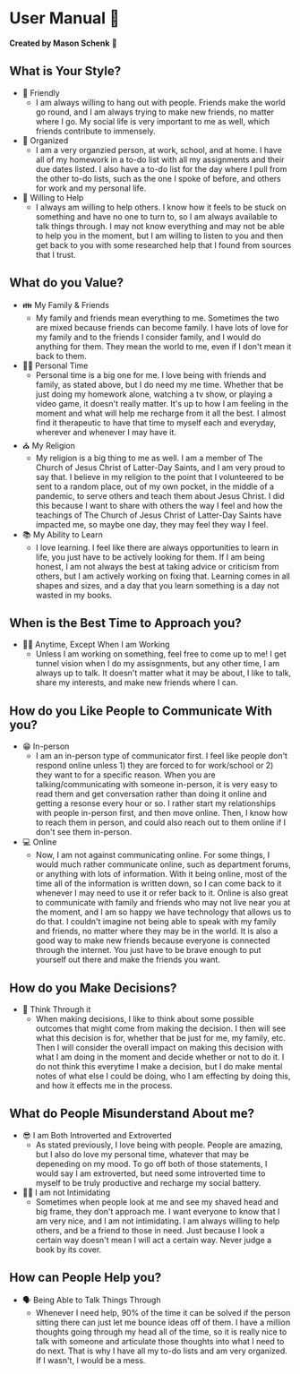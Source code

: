 # User Manual :man:
**Created by Mason Schenk** :game_die:

## What is Your Style?
- :bust_in_silhouette: Friendly
  - I am always willing to hang out with people. Friends make the world go round, and I am always trying to make new friends, no matter where I go. My social life is very important to me as well, which friends contribute to immensely.
- :notebook: Organized
  - I am a very organzied person, at work, school, and at home. I have all of my homework in a to-do list with all my assignments and their due dates listed. I also have a to-do list for the day where I pull from the other to-do lists, such as the one I spoke of before, and others for work and my personal life.
- :construction_worker: Willing to Help
  - I always am willing to help others. I know how it feels to be stuck on something and have no one to turn to, so I am always available to talk things through. I may not know everything and may not be able to help you in the moment, but I am willing to listen to you and then get back to you with some researched help that I found from sources that I trust. 
## What do you Value?
- :family: My Family & Friends
  - My family and friends mean everything to me. Sometimes the two are mixed because friends can become family. I have lots of love for my family and to the friends I consider family, and I would do anything for them. They mean the world to me, even if I don't mean it back to them. 
- :lotus_position_man: Personal Time
  - Personal time is a big one for me. I love being with friends and family, as stated above, but I do need my me time. Whether that be just doing my homework alone, watching a tv show, or playing a video game, it doesn't really matter. It's up to how I am feeling in the moment and what will help me recharge from it all the best. I almost find it therapeutic to have that time to myself each and everyday, wherever and whenever I may have it.  
- :church: My Religion
  - My religion is a big thing to me as well. I am a member of The Church of Jesus Christ of Latter-Day Saints, and I am very proud to say that. I believe in my religion to the point that I volunteered to be sent to a random place, out of my own pocket, in the middle of a pandemic, to serve others and teach them about Jesus Christ. I did this because I want to share with others the way I feel and how the teachings of The Church of Jesus Christ of Latter-Day Saints have impacted me, so maybe one day, they may feel they way I feel.
- :books: My Ability to Learn
  - I love learning. I feel like there are always opportunities to learn in life, you just have to be actively looking for them. If I am being honest, I am not always the best at taking advice or criticism from others, but I am actively working on fixing that. Learning comes in all shapes and sizes, and a day that you learn something is a day not wasted in my books. 
## When is the Best Time to Approach you?
- :construction_worker_man: Anytime, Except When I am Working
  - Unless I am working on something, feel free to come up to me! I get tunnel vision when I do my assisgnments, but any other time, I am always up to talk. It doesn't matter what it may be about, I like to talk, share my interests, and make new friends where I can.
## How do you Like People to Communicate With you?
- :grin: In-person
  - I am an in-person type of communicator first. I feel like people don't respond online unless 1) they are forced to for work/school or 2) they want to for a specific reason. When you are talking/communicating with someone in-person, it is very easy to read them and get conversation rather than doing it online and getting a resonse every hour or so. I rather start my relationships with people in-person first, and then move online. Then, I know how to reach them in person, and could also reach out to them online if I don't see them in-person.
- :computer: Online
  - Now, I am not against communicating online. For some things, I would much rather communicate online, such as department forums, or anything with lots of information. With it being online, most of the time all of the information is written down, so I can come back to it whenever I may need to use it or refer back to it. Online is also great to communicate with family and friends who may not live near you at the moment, and I am so happy we have technology that allows us to do that. I couldn't imagine not being able to speak with my family and friends, no matter where they may be in the world. It is also a good way to make new friends because everyone is connected through the internet. You just have to be brave enough to put yourself out there and make the friends you want. 
## How do you Make Decisions?
- :thinking: Think Through it
  - When making decisions, I like to think about some possible outcomes that might come from making the decision. I then will see what this decision is for, whether that be just for me, my family, etc. Then I will consider the overall impact on making this decision with what I am doing in the moment and decide whether or not to do it. I do not think this everytime I make a decision, but I do make mental notes of what else I could be doing, who I am effecting by doing this, and how it effects me in the process.
## What do People Misunderstand About me?
- :sunglasses: I am Both Introverted and Extroverted
  - As stated previously, I love being with people. People are amazing, but I also do love my personal time, whatever that may be depeneding on my mood. To go off both of those statements, I would say I am extroverted, but need some introverted time to myself to be truly productive and recharge my social battery. 
- :policeman: I am not Intimidating
  - Sometimes when people look at me and see my shaved head and big frame, they don't approach me. I want everyone to know that I am very nice, and I am not intimidating. I am always willing to help others, and be a friend to those in need. Just because I look a certain way doesn't mean I will act a certain way. Never judge a book by its cover. 
## How can People Help you?
- :speaking_head: Being Able to Talk Things Through
  - Whenever I need help, 90% of the time it can be solved if the person sitting there can just let me bounce ideas off of them. I have a million thoughts going through my head all of the time, so it is really nice to talk with someone and articulate those thoughts into what I need to do next. That is why I have all my to-do lists and am very organized. If I wasn't, I would be a mess. 
